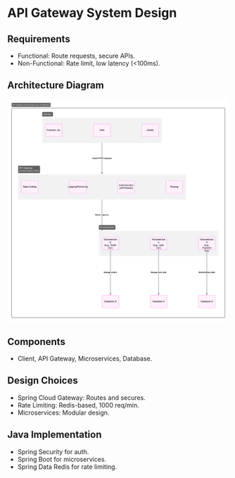 
# API Gateway System Design

## Requirements
- Functional: Route requests, secure APIs.
- Non-Functional: Rate limit, low latency (<100ms).

## Architecture Diagram
![API Gateway Diagram](api-gateway-diagram.png)

## Components
- Client, API Gateway, Microservices, Database.

## Design Choices
- Spring Cloud Gateway: Routes and secures.
- Rate Limiting: Redis-based, 1000 req/min.
- Microservices: Modular design.

## Java Implementation
- Spring Security for auth.
- Spring Boot for microservices.
- Spring Data Redis for rate limiting.

